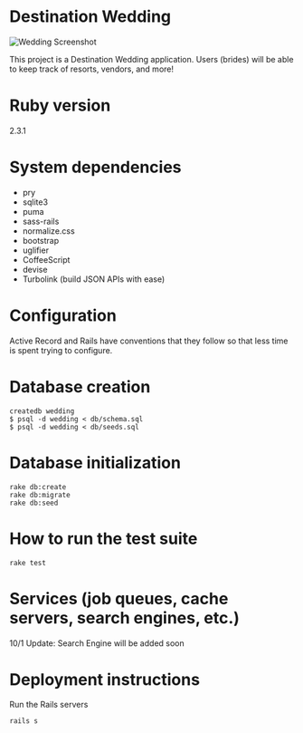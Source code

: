 # Destination Wedding

![Wedding Screenshot](https://i.gyazo.com/1e39261648e04a4fc929dbe89dbb48ff.png)

This project is a Destination Wedding application. Users (brides) will be able to keep track of resorts, vendors, and more!

# Ruby version
2.3.1

# System dependencies
+ pry
+ sqlite3
+ puma
+ sass-rails
+ normalize.css
+ bootstrap
+ uglifier
+ CoffeeScript
+ devise
+ Turbolink (build JSON APIs with ease)

# Configuration
Active Record and Rails have conventions that they follow so that less time is spent trying to configure.

# Database creation
```
createdb wedding
$ psql -d wedding < db/schema.sql
$ psql -d wedding < db/seeds.sql
```

# Database initialization
```
rake db:create
rake db:migrate
rake db:seed
```

# How to run the test suite
```
rake test
```

# Services (job queues, cache servers, search engines, etc.)
10/1 Update: Search Engine will be added soon

# Deployment instructions
Run the Rails servers
```
rails s
```

